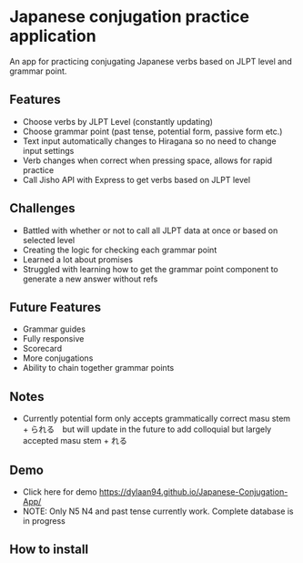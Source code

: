 # Japanese conjugation practice application

An app for practicing conjugating Japanese verbs based on JLPT level and grammar point.

## Features

- Choose verbs by JLPT Level (constantly updating)
- Choose grammar point (past tense, potential form, passive form etc.)
- Text input automatically changes to Hiragana so no need to change input settings
- Verb changes when correct when pressing space, allows for rapid practice
- Call Jisho API with Express to get verbs based on JLPT level

## Challenges

- Battled with whether or not to call all JLPT data at once or based on selected level
- Creating the logic for checking each grammar point
- Learned a lot about promises
- Struggled with learning how to get the grammar point component to generate a new answer without refs

## Future Features

- Grammar guides
- Fully responsive
- Scorecard 
- More conjugations
- Ability to chain together grammar points 

## Notes
 
- Currently potential form only accepts grammatically correct masu stem + られる　but will update in the future to add colloquial but largely accepted masu stem + れる

## Demo

- Click here for demo https://dylaan94.github.io/Japanese-Conjugation-App/
- NOTE: Only N5 N4 and past tense currently work. Complete database is in progress

## How to install
